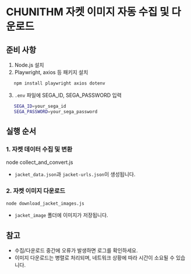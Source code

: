 # CHUNITHM 자켓 이미지 자동 수집 및 다운로드

## 준비 사항
1. Node.js 설치
2. Playwright, axios 등 패키지 설치
```bash
   npm install playwright axios dotenv
```
3. `.env` 파일에 SEGA_ID, SEGA_PASSWORD 입력
```bash
   SEGA_ID=your_sega_id
   SEGA_PASSWORD=your_sega_password
```

## 실행 순서

### 1. 자켓 데이터 수집 및 변환


node collect_and_convert.js

- `jacket_data.json`과 `jacket-urls.json`이 생성됩니다.

### 2. 자켓 이미지 다운로드
```bash
node download_jacket_images.js
```
- `jacket_image` 폴더에 이미지가 저장됩니다.

## 참고
- 수집/다운로드 중간에 오류가 발생하면 로그를 확인하세요.
- 이미지 다운로드는 병렬로 처리되며, 네트워크 상황에 따라 시간이 소요될 수 있습니다.
